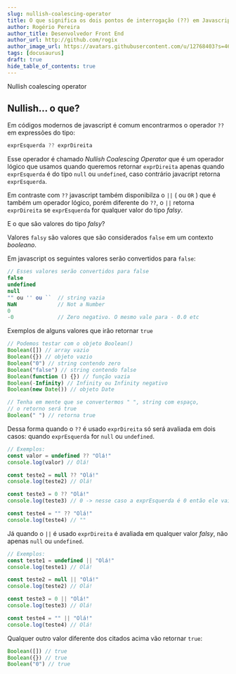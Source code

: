 ```yaml
---
slug: nullish-coalescing-operator
title: O que significa os dois pontos de interrogação (??) em Javascript?
author: Rogério Pereira
author_title: Desenvolvedor Front End
author_url: http://github.com/rogix
author_image_url: https://avatars.githubusercontent.com/u/12768403?s=460&u=a08f030aafafc606eb6bfcdfd7355c897867bfd5&v=4
tags: [docusaurus]
draft: true
hide_table_of_contents: true
---
```


Nullish coalescing operator

<!--truncate-->

## Nullish... o que?

Em códigos modernos de javascript é comum encontrarmos o operador `??` em expressões do tipo:

```javascript
exprEsquerda ?? exprDireita
```

Esse operador é chamado _Nullish Coalescing Operator_ que é um operador lógico que usamos quando queremos retornar `exprDireita` apenas quando `exprEsquerda` é do tipo `null` ou `undefined`, caso contrário javacript retorna `exprEsquerda`.

Em contraste com `??` javascript também disponibilza o `||` ( ou `OR` ) que é também um operador lógico, porém diferente do `??`, o `||` retorna `exprDireita` se `exprEsquerda` for qualquer valor do tipo _falsy_.

E o que são valores do tipo _falsy_?

Valores `falsy` são valores que são considerados `false` em um contexto _booleano_.

Em javascript os seguintes valores serão convertidos para `false`:

```javascript
// Esses valores serão convertidos para false
false
undefined
null
"" ou '' ou ``  // string vazia
NaN             // Not a Number
0
-0              // Zero negativo. O mesmo vale para - 0.0 etc
```

Exemplos de alguns valores que irão retornar `true`

```javascript
// Podemos testar com o objeto Boolean()
Boolean([]) // array vazio
Boolean({}) // objeto vazio
Boolean("0") // string contendo zero
Boolean("false") // string contendo false
Boolean(function () {}) // função vazia
Boolean(-Infinity) // Infinity ou Infinity negativo
Boolean(new Date()) // objeto Date

// Tenha em mente que se convertermos " ", string com espaço,
// o retorno será true
Boolean(" ") // retorna true
```

Dessa forma quando o `??` é usado `exprDireita` só será avaliada em dois casos: quando `exprEsquerda` for `null` ou `undefined`.

```javascript
// Exemplos:
const valor = undefined ?? "Olá!"
console.log(valor) // Olá!

const teste2 = null ?? "Olá!"
console.log(teste2) // Olá!

const teste3 = 0 ?? "Olá!"
console.log(teste3) // 0 -> nesse caso a exprEsquerda é 0 então ele vai retornar a exprEsquerda e exprDireita não será avaliada

const teste4 = "" ?? "Olá!"
console.log(teste4) // ""
```

Já quando o `||` é usado `exprDireita` é avaliada em qualquer valor _falsy_, não apenas `null` ou `undefined`.

```javascript
// Exemplos:
const teste1 = undefined || "Olá!"
console.log(teste1) // Olá!

const teste2 = null || "Olá!"
console.log(teste2) // Olá!

const teste3 = 0 || "Olá!"
console.log(teste3) // Olá!

const teste4 = "" || "Olá!"
console.log(teste4) // Olá!
```

Qualquer outro valor diferente dos citados acima vão retornar `true`:

```javascript
Boolean([]) // true
Boolean({}) // true
Boolean("0") // true
```
